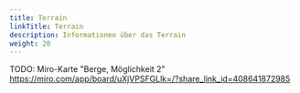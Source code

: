 ```yaml
---
title: Terrain
linkTitle: Terrain
description: Informationen über das Terrain
weight: 20
---
```


TODO: Miro-Karte "Berge, Möglichkeit 2" https://miro.com/app/board/uXjVPSFGLlk=/?share_link_id=408641872985
